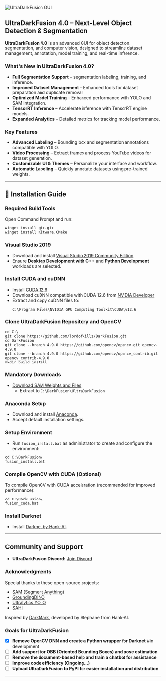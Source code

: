 ![UltraDarkFusion GUI](darkfusion2.gif)

## UltraDarkFusion 4.0 – Next-Level Object Detection & Segmentation

**UltraDarkFusion 4.0** is an advanced GUI for object detection, segmentation, and computer vision, designed to streamline dataset management, annotation, model training, and real-time inference.

### What's New in UltraDarkFusion 4.0?
- **Full Segmentation Support** – segmentation labeling, training, and inference.
- **Improved Dataset Management** – Enhanced tools for dataset preparation and duplicate removal.
- **Optimized Model Training** – Enhanced performance with YOLO and SAM integration.
- **TensorRT Inference** – Accelerate inference with TensorRT engine models.
- **Expanded Analytics** – Detailed metrics for tracking model performance.

### Key Features
- **Advanced Labeling** – Bounding box and segmentation annotations compatible with YOLO.
- **Video Processing** – Extract frames and process YouTube videos for dataset generation.
- **Customizable UI & Themes** – Personalize your interface and workflow.
- **Automatic Labeling** – Quickly annotate datasets using pre-trained weights.

---

## 🚀 Installation Guide

### Required Build Tools
Open Command Prompt and run:
```batch
winget install git.git
winget install Kitware.CMake
```

### Visual Studio 2019
- Download and install [Visual Studio 2019 Community Edition](https://my.visualstudio.com/Downloads?q=visual%20studio%202019)
- Ensure **Desktop Development with C++** and **Python Development** workloads are selected.

### Install CUDA and cuDNN
- Install [CUDA 12.6](https://developer.nvidia.com/cuda-toolkit-archive)
- Download cuDNN compatible with CUDA 12.6 from [NVIDIA Developer](https://developer.nvidia.com/cudnn)
- Extract and copy cuDNN files to:
  ```
  C:\Program Files\NVIDIA GPU Computing Toolkit\CUDA\v12.6
  ```

### Clone UltraDarkFusion Repository and OpenCV
```batch
cd C:\
git clone https://github.com/lordofkillz/DarkFusion.git
cd DarkFusion
git clone --branch 4.9.0 https://github.com/opencv/opencv.git opencv-4.9.0
git clone --branch 4.9.0 https://github.com/opencv/opencv_contrib.git opencv_contrib-4.9.0
mkdir build install
```

### Mandatory Downloads
- [Download SAM Weights and Files](https://drive.google.com/uc?export=download&id=1Tux3ncgLcCagQ0N3cC25XP4O_UwsjXbP)
  - Extract to `C:\DarkFusion\UltraDarkFusion`


### Anaconda Setup
- Download and install [Anaconda](https://www.anaconda.com/products/distribution).
- Accept default installation settings.

### Setup Environment
- Run `fusion_install.bat` as administrator to create and configure the environment:
```batch
cd C:\DarkFusion\
fusion_install.bat
```
### Compile OpenCV with CUDA (Optional)

To compile OpenCV with CUDA acceleration (recommended for improved performance):

```batch
cd C:\DarkFusion\
fusion_cuda.bat
```

### Install Darknet

- Install [Darknet by Hank-AI](https://github.com/hank-ai/darknet).

---

## Community and Support
- **UltraDarkFusion Discord:** [Join Discord](https://discord.gg/fZTz8E44)

### Acknowledgments
Special thanks to these open-source projects:
- [SAM (Segment Anything)](https://github.com/facebookresearch/segment-anything)
- [GroundingDINO](https://github.com/IDEA-Research/GroundingDINO)
- [Ultralytics YOLO](https://github.com/ultralytics/ultralytics)
- [SAHI](https://github.com/obss/sahi)

Inspired by [DarkMark](https://github.com/stephanecharette/DarkMark), developed by Stephane from Hank-AI.

### **Goals for UltraDarkFusion**  
- [x] **Remove OpenCV DNN and create a Python wrapper for Darknet** #in development 
- [ ] **Add support for OBB (Oriented Bounding Boxes) and pose estimation**  
- [ ] **Remove the document-based help and train a chatbot for assistance**  
- [ ] **Improve code efficiency (Ongoing...)**  
- [ ] **Upload UltraDarkFusion to PyPI for easier installation and distribution**  

----




